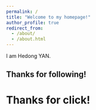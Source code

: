 ```yaml
---
permalink: /
title: "Welcome to my homepage!"
author_profile: true
redirect_from: 
  - /about/
  - /about.html
---
```


I am Hedong YAN.

Thanks for following!
------
Thanks for click!
======
